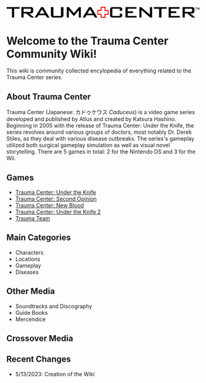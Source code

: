 ![Recurring Western logo for the series.](Trauma_center_logo.png)
# Welcome to the Trauma Center Community Wiki!

This wiki is community collected encylopedia of everything related to the Trauma Center series.	

## About Trauma Center

Trauma Center (Japanese: カドゥケウス *Caduceus*) is a video game series developed and published by Atlus and created by Katsura Hashino. Beginning in 2005 with the release of Trauma Center: Under the Knife, the series revolves around various groups of doctors, most notably Dr. Derek Stiles, as they deal with various disease outbreaks. The series's gameplay utilized both surgical gameplay simulation as well as visual novel storytelling. There are 5 games in total: 2 for the Nintendo DS and 3 for the Wii. 

## Games

* [Trauma Center: Under the Knife](games/tcutk/tcutk.md)
* [Trauma Center: Second Opinion](games/tcso/tsco.md)
* [Trauma Center: New Blood](games/tcnb/tcnb.md)
* [Trauma Center: Under the Knife 2](games/tcutk2/tcutk2.md)
* [Trauma Team](games/tt/tt.md)

## Main Categories

* Characters
* Locations
* Gameplay
* Diseases

## Other Media

* Soundtracks and Discography
* Guide Books
* Mercendice

## Crossover Media

## Recent Changes

* 5/13/2023: Creation of the Wiki